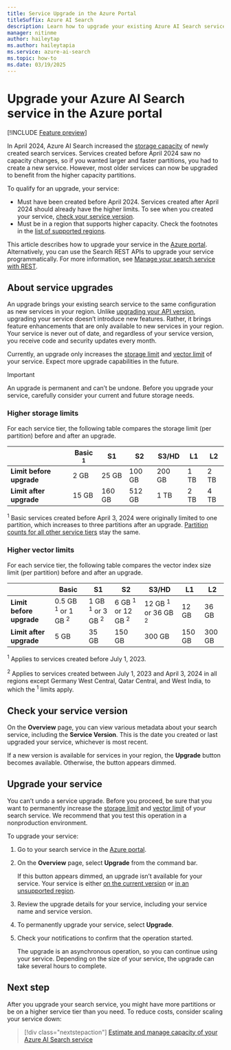 ```yaml
---
title: Service Upgrade in the Azure Portal
titleSuffix: Azure AI Search
description: Learn how to upgrade your existing Azure AI Search service to the version available to new services in your region.
manager: nitinme
author: haileytap
ms.author: haileytapia
ms.service: azure-ai-search
ms.topic: how-to
ms.date: 03/19/2025
---
```


# Upgrade your Azure AI Search service in the Azure portal

[!INCLUDE [Feature preview](./includes/previews/preview-generic.md)]

In April 2024, Azure AI Search increased the [storage capacity](search-limits-quotas-capacity.md#service-limits) of newly created search services. Services created before April 2024 saw no capacity changes, so if you wanted larger and faster partitions, you had to create a new service. However, most older services can now be upgraded to benefit from the higher capacity partitions.

To qualify for an upgrade, your service:

+ Must have been created before April 2024. Services created after April 2024 should already have the higher limits. To see when you created your service, [check your service version](#check-your-service-version).
+ Must be in a region that supports higher capacity. Check the footnotes in the [list of supported regions](search-region-support.md).

This article describes how to upgrade your service in the [Azure portal](https://portal.azure.com/). Alternatively, you can use the Search REST APIs to upgrade your service programmatically. For more information, see [Manage your search service with REST](search-manage-rest.md).

## About service upgrades

An upgrade brings your existing search service to the same configuration as new services in your region. Unlike [upgrading your API version](search-api-migration.md), upgrading your service doesn’t introduce new features. Rather, it brings feature enhancements that are only available to new services in your region. Your service is never out of date, and regardless of your service version, you receive code and security updates every month.

Currently, an upgrade only increases the [storage limit](#higher-storage-limits) and [vector limit](#higher-vector-limits) of your service. Expect more upgrade capabilities in the future.

> [!IMPORTANT]
> An upgrade is permanent and can’t be undone. Before you upgrade your service, carefully consider your current and future storage needs.

### Higher storage limits

For each service tier, the following table compares the storage limit (per partition) before and after an upgrade.

| | Basic <sup>1</sup> | S1 | S2 | S3/HD | L1 | L2 |
|-|-|-|-|-|-|-|
| **Limit before upgrade** | 2 GB | 25 GB | 100 GB | 200 GB | 1 TB | 2 TB |
| **Limit after upgrade** | 15 GB | 160 GB | 512 GB | 1 TB | 2 TB | 4 TB |

<sup>1</sup> Basic services created before April 3, 2024 were originally limited to one partition, which increases to three partitions after an upgrade. [Partition counts for all other service tiers](search-limits-quotas-capacity.md#service-limits) stay the same.

### Higher vector limits

For each service tier, the following table compares the vector index size limit (per partition) before and after an upgrade.

| | Basic | S1 | S2 | S3/HD | L1 | L2 |
|-|-|-|-|-|-|-|
| **Limit before upgrade** | 0.5 GB <sup>1</sup> or 1 GB <sup>2</sup> | 1 GB <sup>1</sup> or 3 GB <sup>2</sup> | 6 GB <sup>1</sup> or 12 GB <sup>2</sup> | 12 GB <sup>1</sup> or 36 GB <sup>2</sup> | 12 GB | 36 GB |
| **Limit after upgrade** | 5 GB | 35 GB | 150 GB | 300 GB | 150 GB | 300 GB |

<sup>1</sup> Applies to services created before July 1, 2023.

<sup>2</sup> Applies to services created between July 1, 2023 and April 3, 2024 in all regions except Germany West Central, Qatar Central, and West India, to which the <sup>1</sup> limits apply.

## Check your service version

On the **Overview** page, you can view various metadata about your search service, including the **Service Version**. This is the date you created or last upgraded your service, whichever is most recent.

If a new version is available for services in your region, the **Upgrade** button becomes available. Otherwise, the button appears dimmed.

## Upgrade your service

You can’t undo a service upgrade. Before you proceed, be sure that you want to permanently increase the [storage limit](#higher-storage-limits) and [vector limit](#higher-vector-limits) of your search service. We recommend that you test this operation in a nonproduction environment.

To upgrade your service:

1. Go to your search service in the [Azure portal](https://portal.azure.com/).

1. On the **Overview** page, select **Upgrade** from the command bar.

   If this button appears dimmed, an upgrade isn’t available for your service. Your service is either [on the current version](#check-your-service-version) or [in an unsupported region](search-region-support.md).

1. Review the upgrade details for your service, including your service name and service version.

1. To permanently upgrade your service, select **Upgrade**.

1. Check your notifications to confirm that the operation started.

   The upgrade is an asynchronous operation, so you can continue using your service. Depending on the size of your service, the upgrade can take several hours to complete.

## Next step

After you upgrade your search service, you might have more partitions or be on a higher service tier than you need. To reduce costs, consider scaling your service down:

> [!div class="nextstepaction"]
> [Estimate and manage capacity of your Azure AI Search service](search-capacity-planning.md)
